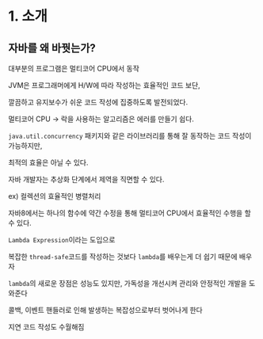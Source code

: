 # 1. 소개

## 자바를 왜 바꿧는가?

대부분의 프로그램은 멀티코어 CPU에서 동작

JVM은 프로그래머에게 H/W에 따라 작성하는 효율적인 코드 보단,

깔끔하고 유지보수가 쉬운 코드 작성에 집중하도록 발전되었다.

멀티코어 CPU -> 락을 사용하는 알고리즘은 에러를 만들기 쉽다.

`java.util.concurrency` 패키지와 같은 라이브러리를 통해 잘 동작하는 코드 작성이 가능하지만, 

최적의 효율은 아닐 수 있다.

자바 개발자는 추상화 단계에서 제역을 직면할 수 있다.

ex) 컬렉션의 효율적인 병렬처리

자바8에서는 하나의 함수에 약간 수정을 통해 멀티코어 CPU에서 효율적인 수행을 할 수 있다.

`Lambda Expression`이라는 도입으로

복잡한 `thread-safe`코드를 작성하는 것보다 `lambda`를 배우는게 더 쉽기 때문에 배우자

`lambda`의 새로운 장점은 성능도 있지만, 가독성을 개선시켜 관리와 안정적인 개발을 도와준다

콜백, 이벤트 핸들러로 인해 발생하는 복잡성으로부터 벗어나게 한다

지연 코드 작성도 수월해짐
